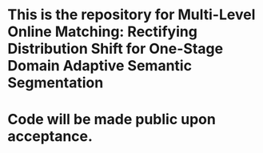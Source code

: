 # This is the repository for Multi-Level Online Matching: Rectifying Distribution Shift for One-Stage Domain Adaptive Semantic Segmentation
# Code will be made public upon acceptance.
